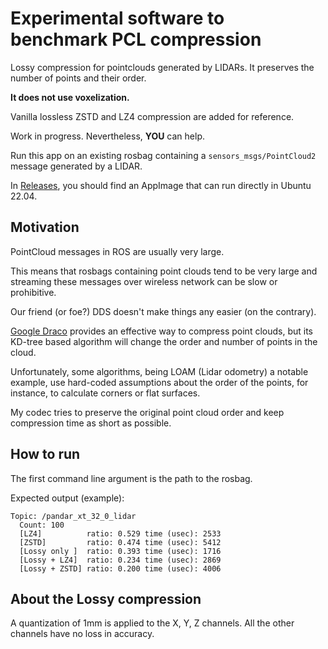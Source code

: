 # Experimental software to benchmark PCL compression

Lossy compression for pointclouds generated by LIDARs. It preserves the number of points and their order.

**It does not use voxelization.**

Vanilla lossless ZSTD and LZ4 compression are added for reference.

Work in progress. Nevertheless, **YOU** can help.

Run this app on an existing rosbag containing a `sensors_msgs/PointCloud2` message generated by a LIDAR.

In [Releases](https://github.com/facontidavide/pointcloud_compression/releases), you should find an AppImage that can run directly in Ubuntu 22.04.

## Motivation

PointCloud messages in ROS are usually very large.

This means that rosbags containing point clouds tend to be very large and streaming these messages over wireless network can be slow
or prohibitive.

Our friend (or foe?) DDS doesn't make things any easier (on the contrary).

[Google Draco](https://github.com/google/draco) provides an effective way to compress point clouds, but its KD-tree based
algorithm will change the order and number of points in the cloud.

Unfortunately, some algorithms, being LOAM (Lidar odometry) a notable example, use hard-coded assumptions about the order 
of the points, for instance, to calculate corners or flat surfaces.

My codec tries to preserve the original point cloud order and keep compression time as short as possible.

## How to run

The first command line argument is the path to the rosbag.

Expected output (example):

```
Topic: /pandar_xt_32_0_lidar
  Count: 100
  [LZ4]          ratio: 0.529 time (usec): 2533
  [ZSTD]         ratio: 0.474 time (usec): 5412
  [Lossy only ]  ratio: 0.393 time (usec): 1716
  [Lossy + LZ4]  ratio: 0.234 time (usec): 2869
  [Lossy + ZSTD] ratio: 0.200 time (usec): 4006
```

## About the Lossy compression

A quantization of 1mm is applied to the X, Y, Z channels. All the other channels have no loss in accuracy.
